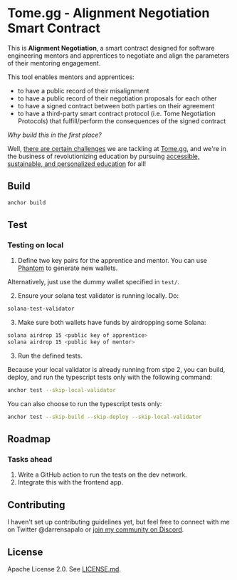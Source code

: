 # Tome.gg - Alignment Negotiation Smart Contract

This is **Alignment Negotiation**, a smart contract designed for software engineering mentors and apprentices to negotiate and align the parameters of their mentoring engagement.

This tool enables mentors and apprentices:

- to have a public record of their misalignment
- to have a public record of their negotiation proposals for each other
- to have a signed contract between both parties on their agreement
- to have a third-party smart contract protocol (i.e. Tome Negotiation Protocols) that fulfill/perform the consequences of the signed contract

*Why build this in the first place?*

Well, [there are certain challenges](docs/context.md) we are tackling at [Tome.gg](https://tome.gg), and we're in the business of revolutionizing education by pursuing [accessible, sustainable, and personalized education](https://github.com/tome-gg/whitepaper/blob/main/main.pdf) for all!

## Build

```bash
anchor build
```

## Test

### Testing on local

1. Define two key pairs for the apprentice and mentor. You can use [Phantom](https://phantom.app/) to generate new wallets.

Alternatively, just use the dummy wallet specified in `test/`.

2. Ensure your solana test validator is running locally. Do:

```bash
solana-test-validator
```

3. Make sure both wallets have funds by airdropping some Solana:

```bash
solana airdrop 15 <public key of apprentice>
solana airdrop 15 <public key of mentor>
```

3. Run the defined tests.

Because your local validator is already running from stpe 2, you can build, deploy, and run the typescript tests only with the following command:

```bash
anchor test --skip-local-validator 
```

You can also choose to run the typescript tests only:

```bash
anchor test --skip-build --skip-deploy --skip-local-validator 
```


## Roadmap

### Tasks ahead

1. Write a GitHub action to run the tests on the dev network.
2. Integrate this with the frontend app.

## Contributing

I haven't set up contributing guidelines yet, but feel free to connect with me on Twitter @darrensapalo or [join my community on Discord](http://bit.ly/3yCdUiE).


## License

Apache License 2.0. See [LICENSE.md](LICENSE.md).
